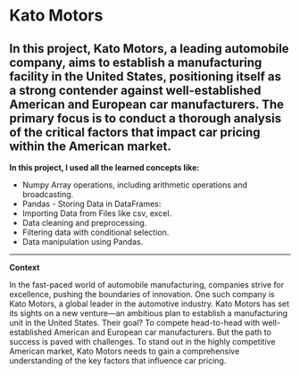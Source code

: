 # Kato Motors

In this project, Kato Motors, a leading automobile company, aims to establish a manufacturing facility in the United States, positioning itself as a strong contender against well-established American and European car manufacturers. The primary focus is to conduct a thorough analysis of the critical factors that impact car pricing within the American market.
-----------------------------------------------------------------------------------------------------------------------------------------------------------------------------------------------------------------------------------------------------------------
**In this project, I used all the learned concepts like:**

- Numpy Array operations, including arithmetic operations and broadcasting.
- Pandas - Storing Data in DataFrames:
- Importing Data from Files like csv, excel.
- Data cleaning and preprocessing.
- Filtering data with conditional selection.
- Data manipulation using Pandas.
-----------------------------------------------------------------------------------------------------------------------------------------------------------------------------------------------------------------------------------------------------------------
**Context**

In the fast-paced world of automobile manufacturing, companies strive for excellence, pushing the boundaries of innovation. One such company is Kato Motors, a global leader in the automotive industry. Kato Motors has set its sights on a new venture—an ambitious plan to establish a manufacturing unit in the United States. Their goal? To compete head-to-head with well-established American and European car manufacturers.
But the path to success is paved with challenges. To stand out in the highly competitive American market, Kato Motors needs to gain a comprehensive understanding of the key factors that influence car pricing.


